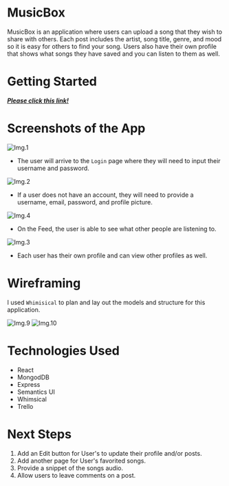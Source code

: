 # MusicBox
MusicBox is an application where users can upload a song that they wish to share with others. Each post includes the artist, song title, genre, and mood so it is easy for others to find your song. Users also have their own profile that shows what songs they have saved and you can listen to them as well.

# Getting Started
_**[Please click this link!](https://musicbox4.herokuapp.com/Login)**_ 

# Screenshots of the App
![Img.1](https://i.imgur.com/aN9himg.png "Login Screen")
* The user will arrive to the `Login` page where they will need to input their username and password. 

![Img.2](https://i.imgur.com/ej4xEsC.png "Sign up")
* If a user does not have an account, they will need to provide a username, email, password, and profile picture.

![Img.4](https://i.imgur.com/ENsr3AN.png "Feed")
* On the Feed, the user is able to see what other people are listening to.

![Img.3](https://i.imgur.com/Pxr0pE3.png "Users Profile")
* Each user has their own profile and can view other profiles as well.

# Wireframing
I used `Whimisical` to plan and lay out the models and structure for this application. 

![Img.9](https://i.imgur.com/PYPsFtR.png "Whimsical2")
![Img.10](https://i.imgur.com/A1TWh6r.png "Whimsical1")

# Technologies Used
* React
* MongodDB
* Express
* Semantics UI
* Whimsical
* Trello 
# Next Steps
1. Add an Edit button for User's to update their profile and/or posts.
2. Add another page for User's favorited songs.
3. Provide a snippet of the songs audio.
4. Allow users to leave comments on a post. 